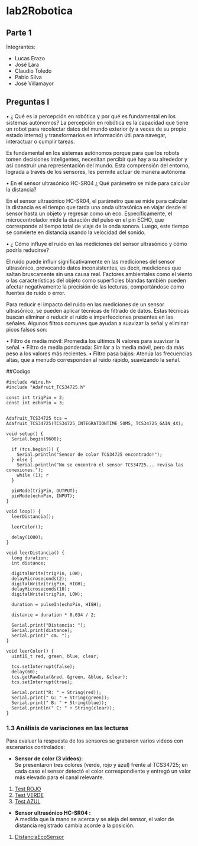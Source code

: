 # lab2Robotica

## Parte 1

Integrantes:
- Lucas Erazo
- José Lara
- Claudio Toledo
- Pablo Silva
- José Villamayor

## Preguntas I

• ¿ Qué es la percepción en robótica y por qué es fundamental en los
sistemas autónomos?
La percepción en robótica es la capacidad que tiene un robot para recolectar datos del mundo exterior (y a veces de su propio estado interno) y transformarlos en información útil para navegar, interactuar o cumplir tareas.

Es fundamental en los sistemas autónomos porque para que los robots tomen decisiones inteligentes, necesitan percibir qué hay a su alrededor y así construir una representación del mundo. Esta comprensión del entorno, lograda a través de los sensores, les permite actuar de manera autónoma

• En el sensor ultrasónico HC-SR04 ¿ Qué parámetro se mide para calcular la distancia?

En el sensor ultrasónico HC-SR04, el parámetro que se mide para calcular la distancia es el tiempo que tarda una onda ultrasónica en viajar desde el sensor hasta un objeto y regresar como un eco. Específicamente, el microcontrolador mide la duración del pulso en el pin ECHO, que corresponde al tiempo total de viaje de la onda sonora. Luego, este tiempo se convierte en distancia usando la velocidad del sonido.

• ¿ Cómo influye el ruido en las mediciones del sensor ultrasónico y cómo
podría reducirse?

El ruido puede influir significativamente en las mediciones del sensor ultrasónico, provocando datos inconsistentes, es decir, mediciones que saltan bruscamente sin una causa real. Factores ambientales como el viento o las características del objeto como superficies blandas también pueden afectar negativamente la precisión de las lecturas, comportándose como fuentes de ruido o error.


Para reducir el impacto del ruido en las mediciones de un sensor ultrasónico, se pueden aplicar técnicas de filtrado de datos. Estas técnicas buscan eliminar o reducir el ruido e imperfecciones presentes en las señales. Algunos filtros comunes que ayudan a suavizar la señal y eliminar picos falsos son:

• Filtro de media móvil: Promedia los últimos N valores para suavizar la señal.
• Filtro de media ponderada: Similar a la media móvil, pero da más peso a los valores más recientes.
• Filtro pasa bajos: Atenúa las frecuencias altas, que a menudo corresponden al ruido rápido, suavizando la señal.

##Codigo

````
#include <Wire.h>
#include "Adafruit_TCS34725.h"

const int trigPin = 2;
const int echoPin = 3;


Adafruit_TCS34725 tcs = Adafruit_TCS34725(TCS34725_INTEGRATIONTIME_50MS, TCS34725_GAIN_4X);

void setup() {
  Serial.begin(9600);

  if (tcs.begin()) {
    Serial.println("Sensor de color TCS34725 encontrado!");
  } else {
    Serial.println("No se encontró el sensor TCS34725... revisa las conexiones.");
    while (1); r
  }

  pinMode(trigPin, OUTPUT);
  pinMode(echoPin, INPUT);
}

void loop() {
  leerDistancia();
  
  leerColor();

  delay(1000);
}

void leerDistancia() {
  long duration;
  int distance;

  digitalWrite(trigPin, LOW);
  delayMicroseconds(2);
  digitalWrite(trigPin, HIGH);
  delayMicroseconds(10);
  digitalWrite(trigPin, LOW);

  duration = pulseIn(echoPin, HIGH);
  
  distance = duration * 0.034 / 2;

  Serial.print("Distancia: ");
  Serial.print(distance);
  Serial.print(" cm. ");
}

void leerColor() {
  uint16_t red, green, blue, clear;

  tcs.setInterrupt(false);
  delay(60); 
  tcs.getRawData(&red, &green, &blue, &clear);
  tcs.setInterrupt(true);

  Serial.print("R: " + String(red));
  Serial.print(" G: " + String(green));
  Serial.print(" B: " + String(blue));
  Serial.println(" C: " + String(clear));
}
````

### 1.3 Análisis de variaciones en las lecturas 

Para evaluar la respuesta de los sensores se grabaron varios videos con escenarios controlados:

- **Sensor de color (3 videos):**  
  Se presentaron tres colores (verde, rojo y azul) frente al TCS34725; en cada caso el sensor detectó el color correspondiente y entregó un valor más elevado para el canal relevante.
1) [Test ROJO](https://drive.google.com/file/d/1tf9KPwQ9vSKIjQVYJF45yj0FyOX0UVd6/view?usp=drive_link)
2) [Test VERDE](https://drive.google.com/file/d/1tX2ZdEYJqnu2uGdY3ctQrrCOVd2bN0VI/view?usp=drive_link)
3) [Test AZUL](https://drive.google.com/file/d/1tf9X52SKuO85PsJLWKorj5bZKR6HQSET/view?usp=drive_link)
- **Sensor ultrasónico HC-SR04 :**  
  A medida que la mano se acerca y se aleja del sensor, el valor de distancia registrado cambia acorde a la posición.
1) [DistanciaEcoSensor](https://drive.google.com/file/d/1teH5Sy6mwrs5qpJ_SjsL9Sa3c9MW02mg/view?usp=drive_link)

